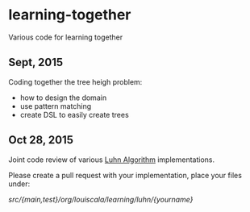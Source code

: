 # learning-together
Various code for learning together

## Sept, 2015

Coding together the tree heigh problem:
* how to design the domain
* use pattern matching
* create DSL to easily create trees

## Oct 28, 2015

Joint code review of various [Luhn Algorithm](https://en.wikipedia.org/wiki/Luhn_algorithm) implementations.

Please create a pull request with your implementation, place your files under:

*src/{main,test}/org/louiscala/learning/luhn/{yourname}*

